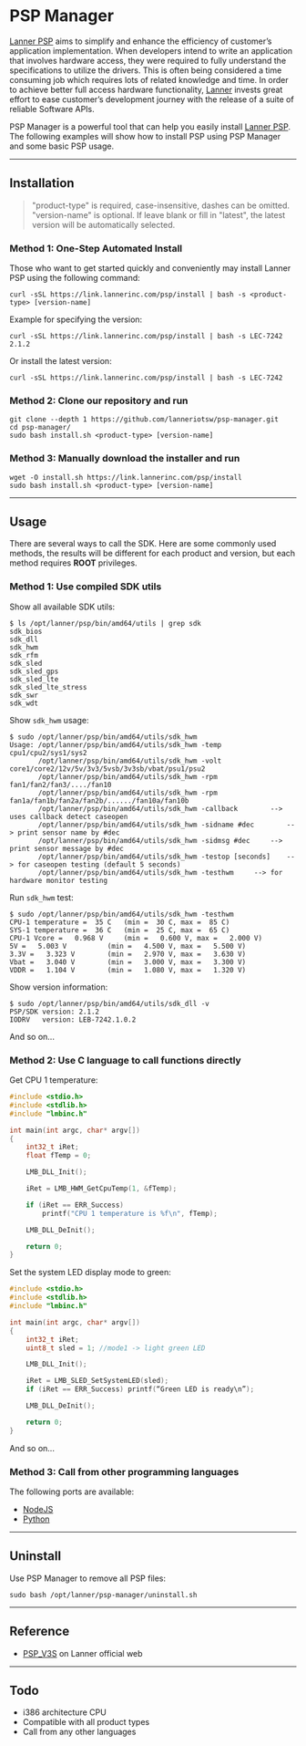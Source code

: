 # PSP Manager

[Lanner PSP](https://link.lannerinc.com/psp) aims to simplify and enhance the efficiency of customer’s application implementation. 
When developers intend to write an application that involves hardware access, 
they were required to fully understand the specifications to utilize the drivers. 
This is often being considered a time consuming job which requires lots of related knowledge and time. 
In order to achieve better full access hardware functionality, 
[Lanner](https://lannerinc.com/) invests great effort to ease customer’s development journey with the release of a suite of reliable Software APIs.

PSP Manager is a powerful tool that can help you easily install [Lanner PSP](https://link.lannerinc.com/psp).
The following examples will show how to install PSP using PSP Manager and some basic PSP usage.

-----

## Installation

> "product-type" is required, case-insensitive, dashes can be omitted.  
> "version-name" is optional. If leave blank or fill in "latest", the latest version will be automatically selected.

### Method 1: One-Step Automated Install

Those who want to get started quickly and conveniently may install Lanner PSP using the following command:

```shell
curl -sSL https://link.lannerinc.com/psp/install | bash -s <product-type> [version-name]
```

Example for specifying the version:

```shell
curl -sSL https://link.lannerinc.com/psp/install | bash -s LEC-7242 2.1.2
```

Or install the latest version:

```shell
curl -sSL https://link.lannerinc.com/psp/install | bash -s LEC-7242
```

### Method 2: Clone our repository and run

```shell
git clone --depth 1 https://github.com/lanneriotsw/psp-manager.git
cd psp-manager/
sudo bash install.sh <product-type> [version-name]
```

### Method 3: Manually download the installer and run

```shell
wget -O install.sh https://link.lannerinc.com/psp/install
sudo bash install.sh <product-type> [version-name]
```

-----

## Usage

There are several ways to call the SDK. Here are some commonly used methods, the results will be different for each product and version, but each method requires **ROOT** privileges.

### Method 1: Use compiled SDK utils

Show all available SDK utils:

```console
$ ls /opt/lanner/psp/bin/amd64/utils | grep sdk
sdk_bios
sdk_dll
sdk_hwm
sdk_rfm
sdk_sled
sdk_sled_gps
sdk_sled_lte
sdk_sled_lte_stress
sdk_swr
sdk_wdt
```

Show `sdk_hwm` usage:

```console
$ sudo /opt/lanner/psp/bin/amd64/utils/sdk_hwm
Usage: /opt/lanner/psp/bin/amd64/utils/sdk_hwm -temp cpu1/cpu2/sys1/sys2
       /opt/lanner/psp/bin/amd64/utils/sdk_hwm -volt core1/core2/12v/5v/3v3/5vsb/3v3sb/vbat/psu1/psu2
       /opt/lanner/psp/bin/amd64/utils/sdk_hwm -rpm fan1/fan2/fan3/..../fan10
       /opt/lanner/psp/bin/amd64/utils/sdk_hwm -rpm fan1a/fan1b/fan2a/fan2b/....../fan10a/fan10b
       /opt/lanner/psp/bin/amd64/utils/sdk_hwm -callback	 	--> uses callback detect caseopen
       /opt/lanner/psp/bin/amd64/utils/sdk_hwm -sidname #dec	 	--> print sensor name by #dec
       /opt/lanner/psp/bin/amd64/utils/sdk_hwm -sidmsg #dec	 	--> print sensor message by #dec
       /opt/lanner/psp/bin/amd64/utils/sdk_hwm -testop [seconds] 	--> for caseopen testing (default 5 seconds)
       /opt/lanner/psp/bin/amd64/utils/sdk_hwm -testhwm		--> for hardware monitor testing
```

Run `sdk_hwm` test:

```console
$ sudo /opt/lanner/psp/bin/amd64/utils/sdk_hwm -testhwm
CPU-1 temperature =  35 C	(min =  30 C, max =  85 C)
SYS-1 temperature =  36 C	(min =  25 C, max =  65 C)
CPU-1 Vcore =   0.968 V		(min =   0.600 V, max =   2.000 V)
5V =   5.003 V			(min =   4.500 V, max =   5.500 V)
3.3V =   3.323 V		(min =   2.970 V, max =   3.630 V)
Vbat =   3.040 V		(min =   3.000 V, max =   3.300 V)
VDDR =   1.104 V		(min =   1.080 V, max =   1.320 V)
```

Show version information:

```console
$ sudo /opt/lanner/psp/bin/amd64/utils/sdk_dll -v
PSP/SDK version: 2.1.2
IODRV   version: LEB-7242.1.0.2
```

And so on...

### Method 2: Use C language to call functions directly

Get CPU 1 temperature:

```cpp
#include <stdio.h>
#include <stdlib.h>
#include "lmbinc.h"

int main(int argc, char* argv[])
{
    int32_t iRet;
    float fTemp = 0;

    LMB_DLL_Init();

    iRet = LMB_HWM_GetCpuTemp(1, &fTemp);

    if (iRet == ERR_Success)
        printf("CPU 1 temperature is %f\n", fTemp);

    LMB_DLL_DeInit();

    return 0;
}
```

Set the system LED display mode to green:

```cpp
#include <stdio.h>
#include <stdlib.h>
#include "lmbinc.h"

int main(int argc, char* argv[])
{
    int32_t iRet;
    uint8_t sled = 1; //mode1 -> light green LED

    LMB_DLL_Init();

    iRet = LMB_SLED_SetSystemLED(sled);
    if (iRet == ERR_Success) printf(“Green LED is ready\n”);

    LMB_DLL_DeInit();

    return 0;
}
```

And so on...

### Method 3: Call from other programming languages

The following ports are available:

* [NodeJS](https://github.com/lanneriotsw/psp-api-nodejs)
* [Python](https://github.com/lanneriotsw/psp-api-python)

-----

## Uninstall

Use PSP Manager to remove all PSP files:

```shell
sudo bash /opt/lanner/psp-manager/uninstall.sh
```

-----

## Reference

* [PSP_V3S](https://www.lannerinc.com/support/download-center/software/category/30-intelligent-edge-appliances) on Lanner official web

-----

## Todo

* i386 architecture CPU
* Compatible with all product types
* Call from any other languages
